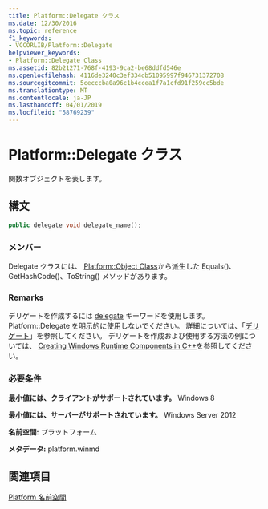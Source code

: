 ```yaml
---
title: Platform::Delegate クラス
ms.date: 12/30/2016
ms.topic: reference
f1_keywords:
- VCCORLIB/Platform::Delegate
helpviewer_keywords:
- Platform::Delegate Class
ms.assetid: 82b21271-768f-4193-9ca2-be68ddfd546e
ms.openlocfilehash: 4116de3240c3ef334db51095997f946731372708
ms.sourcegitcommit: 5cecccba0a96c1b4ccea1f7a1cfd91f259cc5bde
ms.translationtype: MT
ms.contentlocale: ja-JP
ms.lasthandoff: 04/01/2019
ms.locfileid: "58769239"
---
```

# <a name="platformdelegate-class"></a>Platform::Delegate クラス

関数オブジェクトを表します。

## <a name="syntax"></a>構文

```cpp
public delegate void delegate_name();
```

### <a name="members"></a>メンバー

Delegate クラスには、 [Platform::Object Class](../cppcx/platform-object-class.md)から派生した Equals()、GetHashCode()、ToString() メソッドがあります。

### <a name="remarks"></a>Remarks

デリゲートを作成するには [delegate](../extensions/delegate-cpp-component-extensions.md) キーワードを使用します。Platform::Delegate を明示的に使用しないでください。 詳細については、「[デリゲート](../cppcx/delegates-c-cx.md)」を参照してください。 デリゲートを作成および使用する方法の例については、 [Creating Windows Runtime Components in C++](/windows/uwp/winrt-components/creating-windows-runtime-components-in-cpp)を参照してください。

### <a name="requirements"></a>必要条件

**最小値には、クライアントがサポートされています。** Windows 8

**最小値には、サーバーがサポートされています。** Windows Server 2012

**名前空間:** プラットフォーム

**メタデータ:** platform.winmd

## <a name="see-also"></a>関連項目

[Platform 名前空間](../cppcx/platform-namespace-c-cx.md)
